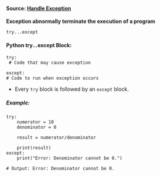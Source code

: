 #### Source: [Handle Exception](https://www.programiz.com/python-programming/exception-handling)

**Exception abnormally terminate the execution of a program**

```
try...except
```

#### Python try...except Block:

```
try:
 # Code that may cause exception

except:
# Code to run when exception occurs
```

* Every `try` block is followed by an `except` block.

##### Example:

```
try:
    numerator = 10
    denominator = 0

    result = numerator/denominator

    print(result)
except:
    print("Error: Denominator cannot be 0.")

# Output: Error: Denominator cannot be 0. 
```

